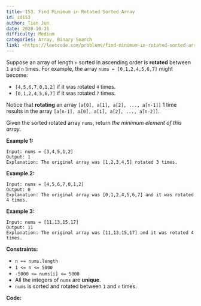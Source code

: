 ```yaml
---
title: 153. Find Minimum in Rotated Sorted Array
id: id153
author: Tian Jun
date: 2020-10-31
difficulty: Medium
categories: Array, Binary Search
link: <https://leetcode.com/problems/find-minimum-in-rotated-sorted-array/description/>
---
```


Suppose an array of length `n` sorted in ascending order is **rotated**
between `1` and `n` times. For example, the array `nums = [0,1,2,4,5,6,7]`
might become:

  * `[4,5,6,7,0,1,2]` if it was rotated `4` times.
  * `[0,1,2,4,5,6,7]` if it was rotated `7` times.

Notice that **rotating** an array `[a[0], a[1], a[2], ..., a[n-1]]` 1 time
results in the array `[a[n-1], a[0], a[1], a[2], ..., a[n-2]]`.

Given the sorted rotated array `nums`, return _the minimum element of this
array_.



**Example 1:**
            
	Input: nums = [3,4,5,1,2]    
	Output: 1    
	Explanation: The original array was [1,2,3,4,5] rotated 3 times.    

**Example 2:**
            
	Input: nums = [4,5,6,7,0,1,2]    
	Output: 0    
	Explanation: The original array was [0,1,2,4,5,6,7] and it was rotated 4 times.    

**Example 3:**
            
	Input: nums = [11,13,15,17]    
	Output: 11    
	Explanation: The original array was [11,13,15,17] and it was rotated 4 times.     



**Constraints:**

  * `n == nums.length`
  * `1 <= n <= 5000`
  * `-5000 <= nums[i] <= 5000`
  * All the integers of `nums` are **unique**.
  * `nums` is sorted and rotated between `1` and `n` times.


**Code:**

